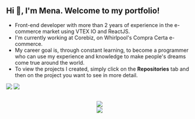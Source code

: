## Hi 👋, I'm Mena. Welcome to my portfolio!

- Front-end developer with more than 2 years of experience in the e-commerce market using VTEX IO and ReactJS.
- I'm currently working at Corebiz, on Whirlpool's Compra Certa e-commerce.
- My career goal is, through constant learning, to become a programmer who can use my experience and knowledge to make people's dreams come true around the world.
- To view the projects I created, simply click on the **Repositories** tab and then on the project you want to see in more detail.

<div> 
  <a href = "mailto:rodrigo.mena8632@gmail.com"><img src="https://img.shields.io/badge/-Gmail-%23333?style=for-the-badge&logo=gmail&logoColor=white" target="_blank"></a>
  <a href="https://www.linkedin.com/in/rmmena/" target="_blank"><img src="https://img.shields.io/badge/-LinkedIn-%230077B5?style=for-the-badge&logo=linkedin&logoColor=white" target="_blank"></a> 
</div>

##

<div align="center">
  <a href="https://github.com/anuraghazra/github-readme-stats">
    <img src="https://github-readme-stats.vercel.app/api/top-langs/?username=rmmena123&layout=compact" />
  </a>
</div>

<div style="display: inline_block" align="center">
  <img src="https://github.com/rmmena123/rmmena123/blob/output/github-contribution-grid-snake.svg" />
</div>

